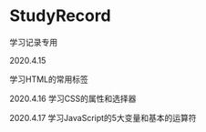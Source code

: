 # StudyRecord
学习记录专用

2020.4.15

学习HTML的常用标签

2020.4.16
学习CSS的属性和选择器

2020.4.17
学习JavaScript的5大变量和基本的运算符
